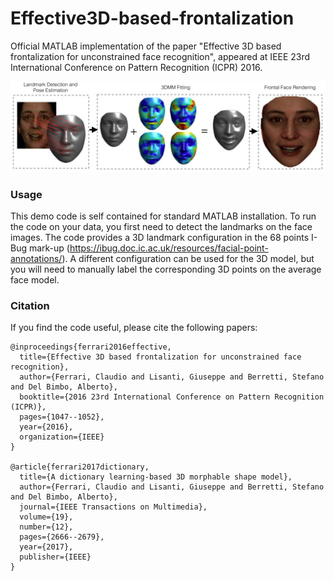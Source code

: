 # Effective3D-based-frontalization

Official MATLAB implementation of the paper "Effective 3D based frontalization for unconstrained face recognition", appeared at IEEE 23rd International Conference on Pattern Recognition (ICPR) 2016.

![alt text](https://github.com/clferrari/Effective3D-based-frontalization/blob/master/image/front.png)


### Usage

This demo code is self contained for standard MATLAB installation. To run the code on your data, you first need to detect the landmarks on the face images. The code provides a 3D landmark configuration in the 68 points I-Bug mark-up (https://ibug.doc.ic.ac.uk/resources/facial-point-annotations/). A different configuration can be used for the 3D model, but you will need to manually label the corresponding 3D points on the average face model.

### Citation

If you find the code useful, please cite the following papers:

```
@inproceedings{ferrari2016effective,
  title={Effective 3D based frontalization for unconstrained face recognition},
  author={Ferrari, Claudio and Lisanti, Giuseppe and Berretti, Stefano and Del Bimbo, Alberto},
  booktitle={2016 23rd International Conference on Pattern Recognition (ICPR)},
  pages={1047--1052},
  year={2016},
  organization={IEEE}
}

@article{ferrari2017dictionary,
  title={A dictionary learning-based 3D morphable shape model},
  author={Ferrari, Claudio and Lisanti, Giuseppe and Berretti, Stefano and Del Bimbo, Alberto},
  journal={IEEE Transactions on Multimedia},
  volume={19},
  number={12},
  pages={2666--2679},
  year={2017},
  publisher={IEEE}
}
``` 


